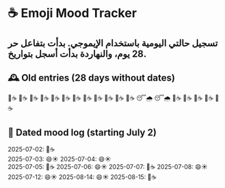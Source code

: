 # ☕️ Emoji Mood Tracker
تسجيل حالتي اليومية باستخدام الإيموجي. بدأت بتفاعل حر 28 يوم، والنهاردة بدأت أسجل بتواريخ.
---
## 🕰️ Old entries (28 days without dates)

🙂☕️
🙂☕️
🙂☕️
🙂☕️
🙂☕️
🙂☕️
🙂☕️
🙂☕️
🙂☕️
🙂☕️
🙂☕️
🙂☕️
😴🌧️
😴🌧️
🙂☕️
🙂☕️
🙂☕️
🙂☕️
🙂☕️

## 📅 Dated mood log (starting July 2)

2025-07-02: 🙂☕️  
2025-07-03: 😄☀️
2025-07-04: 😄☀️  
2025-07-05: 🙂☕️
2025-07-06: 😄☀️ 
2025-07-07: 🙂☕️
2025-07-08: 😄☀️
2025-07-12: 😄☀️
2025-08-14: 😄☀️
2025-08-15: 🙂☕️
